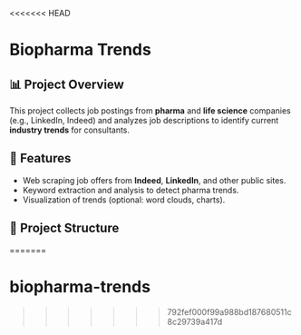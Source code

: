 <<<<<<< HEAD
# Biopharma Trends

## 📊 Project Overview
This project collects job postings from **pharma** and **life science** companies (e.g., LinkedIn, Indeed) and analyzes job descriptions to identify current **industry trends** for consultants.

## 🚀 Features
- Web scraping job offers from **Indeed**, **LinkedIn**, and other public sites.  
- Keyword extraction and analysis to detect pharma trends.  
- Visualization of trends (optional: word clouds, charts).

## 📂 Project Structure
=======
# biopharma-trends
>>>>>>> 792fef000f99a988bd187680511c8c29739a417d
